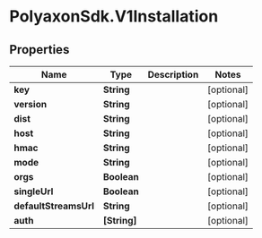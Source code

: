 # PolyaxonSdk.V1Installation

## Properties

Name | Type | Description | Notes
------------ | ------------- | ------------- | -------------
**key** | **String** |  | [optional] 
**version** | **String** |  | [optional] 
**dist** | **String** |  | [optional] 
**host** | **String** |  | [optional] 
**hmac** | **String** |  | [optional] 
**mode** | **String** |  | [optional] 
**orgs** | **Boolean** |  | [optional] 
**singleUrl** | **Boolean** |  | [optional] 
**defaultStreamsUrl** | **String** |  | [optional] 
**auth** | **[String]** |  | [optional] 


